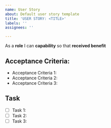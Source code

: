 ```yaml
---
name: User Story
about: Default user story template
title: 'USER STORY: <TITLE>'
labels: ''
assignees: ''

---
```


As a **role** I can **capability** so that **received benefit**


## Acceptance Criteria:
*  Acceptance Criteria 1:
*  Acceptance Criteria 2:
*  Acceptance Criteria 3:

## Task 
- [ ] Task 1:
- [ ] Task 2:
- [ ] Task 3:
